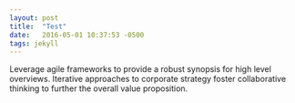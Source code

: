 ```yaml
---
layout: post
title:  "Test"
date:   2016-05-01 10:37:53 -0500
tags: jekyll
---
```

Leverage agile frameworks to provide a robust synopsis for high level overviews. Iterative approaches to corporate strategy foster collaborative thinking to further the overall value proposition. 